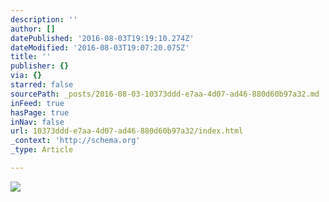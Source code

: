 ```yaml
---
description: ''
author: []
datePublished: '2016-08-03T19:19:10.274Z'
dateModified: '2016-08-03T19:07:20.075Z'
title: ''
publisher: {}
via: {}
starred: false
sourcePath: _posts/2016-08-03-10373ddd-e7aa-4d07-ad46-880d60b97a32.md
inFeed: true
hasPage: true
inNav: false
url: 10373ddd-e7aa-4d07-ad46-880d60b97a32/index.html
_context: 'http://schema.org'
_type: Article

---
```

![](https://the-grid-user-content.s3-us-west-2.amazonaws.com/c5808053-292c-4810-a878-57edf0d360f7.png)